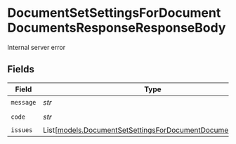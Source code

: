 # DocumentSetSettingsForDocumentDocumentsResponseResponseBody

Internal server error


## Fields

| Field                                                                                                                    | Type                                                                                                                     | Required                                                                                                                 | Description                                                                                                              |
| ------------------------------------------------------------------------------------------------------------------------ | ------------------------------------------------------------------------------------------------------------------------ | ------------------------------------------------------------------------------------------------------------------------ | ------------------------------------------------------------------------------------------------------------------------ |
| `message`                                                                                                                | *str*                                                                                                                    | :heavy_check_mark:                                                                                                       | N/A                                                                                                                      |
| `code`                                                                                                                   | *str*                                                                                                                    | :heavy_check_mark:                                                                                                       | N/A                                                                                                                      |
| `issues`                                                                                                                 | List[[models.DocumentSetSettingsForDocumentDocumentsIssues](../models/documentsetsettingsfordocumentdocumentsissues.md)] | :heavy_minus_sign:                                                                                                       | N/A                                                                                                                      |